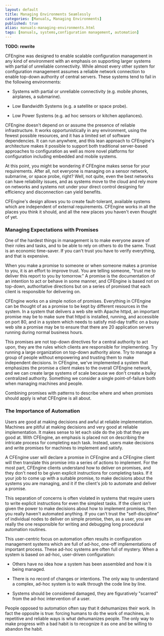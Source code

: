```yaml
---
layout: default
title: Managing Environments Seamlessly
categories: [Manuals, Managing Environments]
published: true
alias: manuals-managing-environments.html
tags: [manuals, systems,configuration management, automation]
---
```


**TODO: rewrite**

CFEngine was designed to enable scalable configuration management in
any kind of environment with an emphasis on supporting larger systems
with partial of unreliable connectivity. While almost every other
system for configuration management assumes a reliable network
connection to enable top-down authority of central servers. These
systems tend to fail in the following environments:

- Systems with partial or unreliable connectivity (e.g. mobile
    phones, airplanes, a submarine).

- Low Bandwidth Systems (e.g. a satellite or space probe).

- Low Power Systems (e.g. ad hoc sensors or kitchen appliances).

CFEngine doesn't depend on or assume the presence of reliable
infrastructure. It works opportunistically in any environment, using
the fewest possible resources, and it has a limited set of software
dependencies. It can run anywhere, and this lean approach to
CFEngine's architecture makes it possible to support both traditional
server-based approaches to configuration as well as more novel
platforms for configuration including embedded and mobile systems.

At this point, you might be wondering if CFEngine makes sense for your
requirements. After all, not everyone is managing on a sensor network,
submarine, or space probe, right? Well, not quite, even the best
networks can have reliability issues, and as systems move to the cloud
and rely more on networks and systems not under your direct control
designing for efficiency and disconnection can yield benefits.

CFEngine's design allows you to create fault-tolerant, available systems
which are independent of external requirements. CFEngine works in all
the places you think it should, and all the new places you haven't even
thought of yet.

### Managing Expectations with Promises

One of the hardest things in management is to make everyone aware of
their roles and tasks, and to be able to rely on others to do the same.
Trust is an economic time-saver. If you can't trust you have to verify
everything, and that is expensive.

When you make a promise to someone or when someone makes a promise to
you, it is an effort to improve trust. You are telling someone, "trust
me to deliver this report to you by tomorrow." A promise is the
documentation of an intention to act or behave in some manner, and
CFEngine is based not on top-down, authoritative directions but on a
series of promised that each client is responsible for delivering on.

CFEngine works on a simple notion of promises. Everything in CFEngine
can be thought of as a promise to be kept by different resources in the
system. In a system that delivers a web site with Apache httpd, an
important promise may be to make sure that httpd is installed, running,
and accessible on port 80, and in a system which needs to satisfy
mid-day traffic on a busy web site a promise may be to ensure that there
are 20 application servers running during normal business hours.

This promises are not top-down directives for a central authority to act
upon, they are the rules which clients are responsible for implementing.
Try running a large organization on top-down authority alone. Try to
manage a group of people without empowering and trusting them to make
independent decisions. In CFEngine, we've implemented a system that
emphasizes the promise a client makes to the overall CFEngine network,
and we can create large systems of scale because we don't create a bulky
centralized authority. Something we consider a single point-of-failure
both when managing machines and people.

Combining promises with patterns to describe where and when promises
should apply is what CFEngine is all about.

### The Importance of Automation

Users are good at making decisions and awful at reliable implementation.
Machines are pitiful at making decisions and very good at reliable
implementation. It makes sense to let each side do the job that they are
good at. With CFEngine, an emphasis is placed not on describing the
intricate process for completing each task. Instead, users make
decisions and write promises for machines to implement and satisfy.

A CFEngine user will declare a promise in CFEngine and a CFEngine client
will then translate this promise into a series of actions to implement.
For the most part, CFEngine clients understand how to deliver on
promises, and they don't need to be given explicit instructions for
completing tasks. If it your job to come up with a suitable promise, to
make decisions about the systems you are managing, and it if the
client's job to automate and deliver a promise.

This separation of concerns is often violated in systems that require
users to write explicit instructions for even the simplest tasks. If the
client isn't given the power to make decisions about how to implement
promises, then you really haven't automated anything. If you can't trust
the "self-discipline" of individual nodes to deliver on simple promise,
then, as a user, you are really the one responsible for writing and
debugging long procedural automation routines.

This user-centric focus on automation often results in configuration
management systems which are full of ad-hoc, one-off implementations of
important process. These ad-hoc systems are often full of mystery. When
a system is based on ad-hoc, user-driven configuration:

- Others have no idea how a system has been assembled and how it is being managed.

- There is no record of changes or intentions. The only way to understand a complex, ad-hoc system is to walk through the code line by line.

- Systems should be considered damaged, they are figuratively "scarred" from the ad-hoc intervention of a user.

People opposed to automation often say that it dehumanizes their work.
In fact the opposite is true: forcing humans to do the work of machines,
in repetitive and reliable ways is what dehumanizes people. The only way
to make progress with a bad habit is to recognize it as one and be
willing to abandon the habit.

